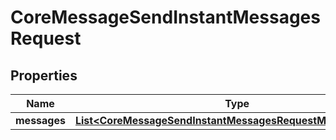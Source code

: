 

# CoreMessageSendInstantMessagesRequest


## Properties

| Name | Type | Description | Notes |
|------------ | ------------- | ------------- | -------------|
|**messages** | [**List&lt;CoreMessageSendInstantMessagesRequestMessagesInner&gt;**](CoreMessageSendInstantMessagesRequestMessagesInner.md) |  |  |



